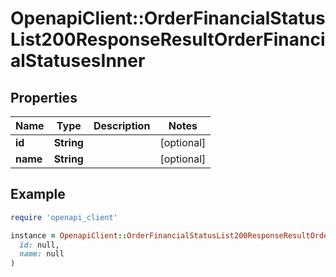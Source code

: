 # OpenapiClient::OrderFinancialStatusList200ResponseResultOrderFinancialStatusesInner

## Properties

| Name | Type | Description | Notes |
| ---- | ---- | ----------- | ----- |
| **id** | **String** |  | [optional] |
| **name** | **String** |  | [optional] |

## Example

```ruby
require 'openapi_client'

instance = OpenapiClient::OrderFinancialStatusList200ResponseResultOrderFinancialStatusesInner.new(
  id: null,
  name: null
)
```

